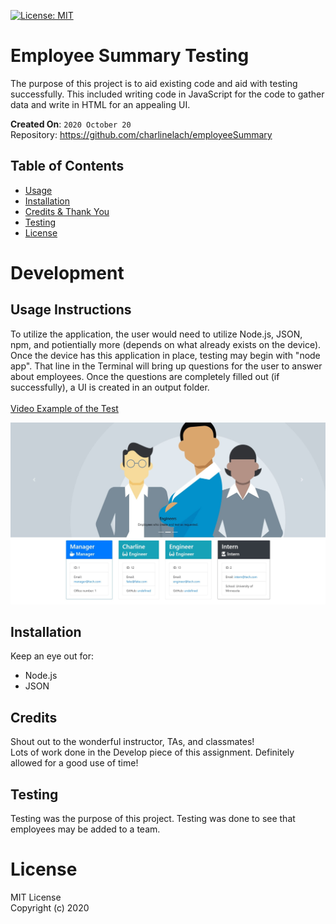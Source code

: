 [![License: MIT](https://img.shields.io/badge/License-MIT-yellow.svg)](https://opensource.org/licenses/MIT)

# Employee Summary Testing

The purpose of this project is to aid existing code and aid with testing successfully. This included writing code in JavaScript for the code to gather data and write in HTML for an appealing UI.

**Created On**: `2020 October 20`
<br>
Repository: https://github.com/charlinelach/employeeSummary

## Table of Contents
* [Usage](#usage)
* [Installation](#installation)
* [Credits & Thank You](#credits)
* [Testing](#testing)
* [License](#license)

# Development

## Usage Instructions
To utilize the application, the user would need to utilize Node.js, JSON, npm, and potientially more (depends on what already exists on the device).
<br>
Once the device has this application in place, testing may begin with "node app". That line in the Terminal will bring up questions for the user to answer about employees. Once the questions are completely filled out (if successfully), a UI is created in an output folder.
<br><br>
[Video Example of the Test](https://youtu.be/mNhw_us14Iw)

![UI Screenshot after Testing](images/screenshot.jpg)

## Installation
Keep an eye out for: <br>
* Node.js
* JSON

## Credits
Shout out to the wonderful instructor, TAs, and classmates!
<br>
Lots of work done in the Develop piece of this assignment. Definitely allowed for a good use of time!

## Testing
Testing was the purpose of this project. Testing was done to see that employees may be added to a team.

# License
MIT License <br>
Copyright (c) 2020
